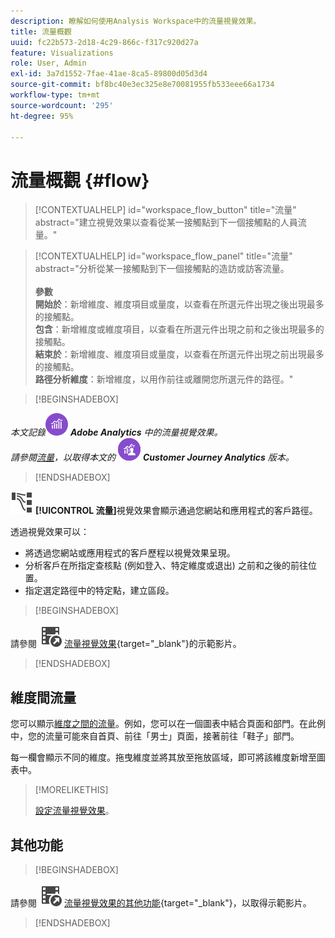 ```yaml
---
description: 瞭解如何使用Analysis Workspace中的流量視覺效果。
title: 流量概觀
uuid: fc22b573-2d18-4c29-866c-f317c920d27a
feature: Visualizations
role: User, Admin
exl-id: 3a7d1552-7fae-41ae-8ca5-89800d05d3d4
source-git-commit: bf8bc40e3ec325e8e70081955fb533eee66a1734
workflow-type: tm+mt
source-wordcount: '295'
ht-degree: 95%

---
```


# 流量概觀 {#flow}

<!-- markdownlint-disable MD034 -->

>[!CONTEXTUALHELP]
>id="workspace_flow_button"
>title="流量"
>abstract="建立視覺效果以查看從某一接觸點到下一個接觸點的人員流量。"

>[!CONTEXTUALHELP]
>id="workspace_flow_panel"
>title="流量"
>abstract="分析從某一接觸點到下一個接觸點的造訪或訪客流量。<br/><br/>**參數&#x200B;**<br/>**開始於**：新增維度、維度項目或量度，以查看在所選元件出現之後出現最多的接觸點。<br/>**包含**：新增維度或維度項目，以查看在所選元件出現之前和之後出現最多的接觸點。<br/>**結束於**：新增維度、維度項目或量度，以查看在所選元件出現之前出現最多的接觸點。<br/>**路徑分析維度**：新增維度，以用作前往或離開您所選元件的路徑。"

<!-- markdownlint-enable MD034 -->


>[!BEGINSHADEBOX]

_本文記錄_![AdobeAnalytics](/help/assets/icons/AdobeAnalytics.svg) _&#x200B;**Adobe Analytics** 中的流量視覺效果。_<br/>_請參閱[流量](https://experienceleague.adobe.com/zh-hant/docs/analytics-platform/using/cja-workspace/visualizations/flow/flow)，以取得本文的_ ![CustomerJourneyAnalytics](/help/assets/icons/CustomerJourneyAnalytics.svg) _&#x200B;**Customer Journey Analytics** 版本。_

>[!ENDSHADEBOX]

![GraphPathing](/help/assets/icons/GraphPathing.svg) **[!UICONTROL 流量]**&#x200B;視覺效果會顯示通過您網站和應用程式的客戶路徑。

透過視覺效果可以：

* 將透過您網站或應用程式的客戶歷程以視覺效果呈現。
* 分析客戶在所指定查核點 (例如登入、特定維度或退出) 之前和之後的前往位置。
* 指定選定路徑中的特定點，建立區段。



>[!BEGINSHADEBOX]

請參閱 ![VideoCheckedOut](/help/assets/icons/VideoCheckedOut.svg) [流量視覺效果](https://video.tv.adobe.com/v/344222?quality=12&learn=on){target="_blank"}的示範影片。

>[!ENDSHADEBOX]


## 維度間流量

您可以顯示[維度之間的流量](/help/analyze/analysis-workspace/visualizations/c-flow/multi-dimensional-flow.md)。例如，您可以在一個圖表中結合頁面和部門。在此例中，您的流量可能來自首頁、前往「男士」頁面，接著前往「鞋子」部門。

每一欄會顯示不同的維度。拖曳維度並將其放至拖放區域，即可將該維度新增至圖表中。

>[!MORELIKETHIS]
>
>[設定流量視覺效果](/help/analyze/analysis-workspace/visualizations/c-flow/create-flow.md)。
>


## 其他功能

>[!BEGINSHADEBOX]

請參閱 ![VideoCheckedOut](/help/assets/icons/VideoCheckedOut.svg) [&#x200B; 流量視覺效果的其他功能](https://video.tv.adobe.com/v/24044?quality=12&learn=on){target="_blank"}，以取得示範影片。

>[!ENDSHADEBOX]


